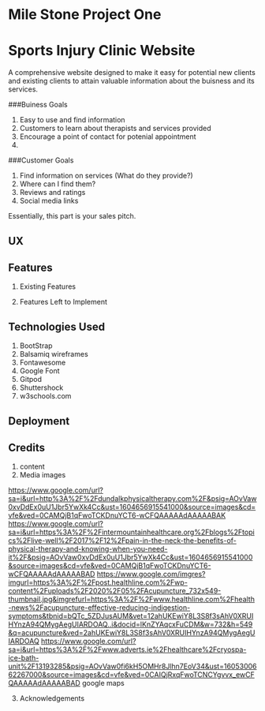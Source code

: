 # Mile Stone Project One
# Sports Injury Clinic Website

A comprehensive website designed to make it easy for potential new clients and existing clients to attain valuable information about the buisness and its services. 

###Buiness Goals
1. Easy to use and find information
2. Customers to learn about therapists and services provided 
3. Encourage a point of contact for potenial appointment
4. 

###Customer Goals
1. Find information on services (What do they provide?)
2. Where can I find them? 
3. Reviews and ratings
4. Social media links

Essentially, this part is your sales pitch.

## UX

## Features


1. Existing Features


2. Features Left to Implement

## Technologies Used
1. BootStrap
2. Balsamiq wireframes
3. Fontawesome
4. Google Font
5. Gitpod
6. Shuttershock
7. w3schools.com


## Deployment

## Credits
1. content 
2. Media 
images

https://www.google.com/url?sa=i&url=http%3A%2F%2Fdundalkphysicaltherapy.com%2F&psig=AOvVaw0xvDdEx0uU1Jbr5YwXk4Cc&ust=1604656915541000&source=images&cd=vfe&ved=0CAMQjB1qFwoTCKDnuYCT6-wCFQAAAAAdAAAAABAK
https://www.google.com/url?sa=i&url=https%3A%2F%2Fintermountainhealthcare.org%2Fblogs%2Ftopics%2Flive-well%2F2017%2F12%2Fpain-in-the-neck-the-benefits-of-physical-therapy-and-knowing-when-you-need-it%2F&psig=AOvVaw0xvDdEx0uU1Jbr5YwXk4Cc&ust=1604656915541000&source=images&cd=vfe&ved=0CAMQjB1qFwoTCKDnuYCT6-wCFQAAAAAdAAAAABAD
https://www.google.com/imgres?imgurl=https%3A%2F%2Fpost.healthline.com%2Fwp-content%2Fuploads%2F2020%2F05%2FAcupuncture_732x549-thumbnail.jpg&imgrefurl=https%3A%2F%2Fwww.healthline.com%2Fhealth-news%2Facupuncture-effective-reducing-indigestion-symptoms&tbnid=bQTc_5ZDJusAUM&vet=12ahUKEwiY8L3S8f3sAhV0XRUIHYnzA94QMygAegUIARDOAQ..i&docid=lKnZYAqcxFuCDM&w=732&h=549&q=acupuncture&ved=2ahUKEwiY8L3S8f3sAhV0XRUIHYnzA94QMygAegUIARDOAQ
https://www.google.com/url?sa=i&url=https%3A%2F%2Fwww.adverts.ie%2Fhealthcare%2Fcryospa-ice-bath-unit%2F13193285&psig=AOvVaw0fi6kH5OMHr8Jlhn7EoV34&ust=1605300662267000&source=images&cd=vfe&ved=0CAIQjRxqFwoTCNCYgvvx_ewCFQAAAAAdAAAAABAD
google maps

3. Acknowledgements

